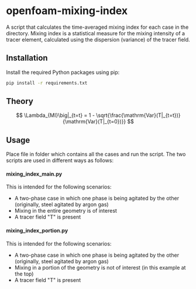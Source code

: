 # openfoam-mixing-index

A script that calculates the time-averaged mixing index for each case in the directory. Mixing index is a statistical measure for the mixing intensity of a tracer element, calculated using the dispersion (variance) of the tracer field.

## Installation

Install the required Python packages using pip:

```bash
pip install -r requirements.txt
```

## Theory
$$
\Lambda_{MI}\big|_{t=t} = 1 - \sqrt{\frac{\mathrm{Var}(T|_{t=t})}{\mathrm{Var}(T|_{t=0})}}
$$

## Usage

Place file in folder which contains all the cases and run the script. The two scripts are used in different ways as follows:

#### mixing_index_main.py
This is intended for the following scenarios:
- A two-phase case in which one phase is being agitated by the other (originally, steel agitated by argon gas)
- Mixing in the entire geometry is of interest
- A tracer field "T" is present

#### mixing_index_portion.py
This is intended for the following scenarios:
- A two-phase case in which one phase is being agitated by the other (originally, steel agitated by argon gas)
- Mixing in a portion of the geometry is not of interest (in this example at the top)
- A tracer field "T" is present



